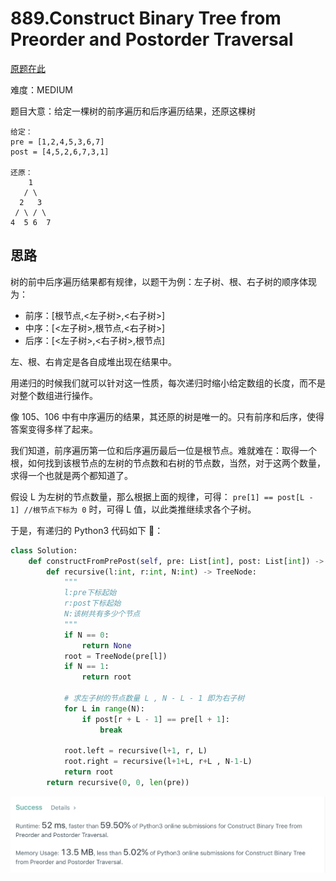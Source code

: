 # 889.Construct Binary Tree from Preorder and Postorder Traversal

[原题在此](https://leetcode.com/problems/construct-binary-tree-from-preorder-and-postorder-traversal/)

难度：MEDIUM

题目大意：给定一棵树的前序遍历和后序遍历结果，还原这棵树
```
给定：
pre = [1,2,4,5,3,6,7]
post = [4,5,2,6,7,3,1]

还原：
    1
   / \
  2   3
 / \ / \
4  5 6  7
```
## 思路
树的前中后序遍历结果都有规律，以题干为例：左子树、根、右子树的顺序体现为：

- 前序：[根节点,<左子树>,<右子树>]
- 中序：[<左子树>,根节点,<右子树>]
- 后序：[<左子树>,<右子树>,根节点]

左、根、右肯定是各自成堆出现在结果中。

用递归的时候我们就可以针对这一性质，每次递归时缩小给定数组的长度，而不是对整个数组进行操作。

像 105、106 中有中序遍历的结果，其还原的树是唯一的。只有前序和后序，使得答案变得多样了起来。

我们知道，前序遍历第一位和后序遍历最后一位是根节点。难就难在：取得一个根，如何找到该根节点的左树的节点数和右树的节点数，当然，对于这两个数量，求得一个也就是两个都知道了。

假设 L 为左树的节点数量，那么根据上面的规律，可得： `pre[1] == post[L - 1] //根节点下标为 0` 时，可得 L 值，以此类推继续求各个子树。

于是，有递归的 Python3 代码如下 🐎：
``` python
class Solution:
    def constructFromPrePost(self, pre: List[int], post: List[int]) -> TreeNode:
        def recursive(l:int, r:int, N:int) -> TreeNode:
            """
            l:pre下标起始
            r:post下标起始
            N:该树共有多少个节点
            """
            if N == 0:
                return None
            root = TreeNode(pre[l])
            if N == 1:
                return root

            # 求左子树的节点数量 L , N - L - 1 即为右子树
            for L in range(N):
                if post[r + L - 1] == pre[l + 1]:
                    break

            root.left = recursive(l+1, r, L)
            root.right = recursive(l+1+L, r+L , N-1-L)
            return root
        return recursive(0, 0, len(pre))
```

![python3](Photos/python3.png)